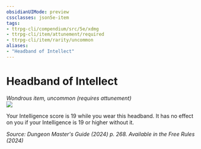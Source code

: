 ```yaml
---
obsidianUIMode: preview
cssclasses: json5e-item
tags:
- ttrpg-cli/compendium/src/5e/xdmg
- ttrpg-cli/item/attunement/required
- ttrpg-cli/item/rarity/uncommon
aliases: 
- "Headband of Intellect"
---
```

# Headband of Intellect
*Wondrous item, uncommon (requires attunement)*  
![](Mechanics/items/img/headband-of-intellect.webp#right)


Your Intelligence score is 19 while you wear this headband. It has no effect on you if your Intelligence is 19 or higher without it.

*Source: Dungeon Master's Guide (2024) p. 268. Available in the Free Rules (2024)*